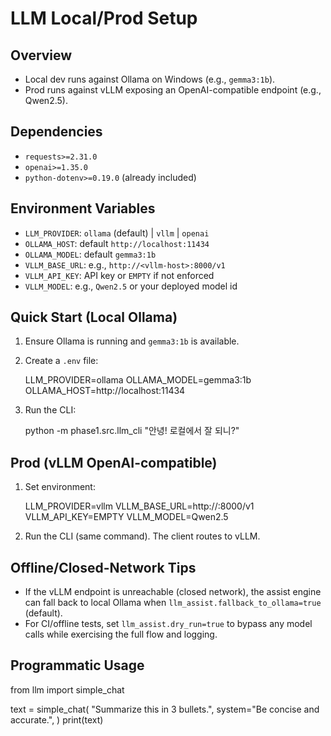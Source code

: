LLM Local/Prod Setup
====================

Overview
--------
- Local dev runs against Ollama on Windows (e.g., `gemma3:1b`).
- Prod runs against vLLM exposing an OpenAI-compatible endpoint (e.g., Qwen2.5).

Dependencies
------------
- `requests>=2.31.0`
- `openai>=1.35.0`
- `python-dotenv>=0.19.0` (already included)

Environment Variables
---------------------
- `LLM_PROVIDER`: `ollama` (default) | `vllm` | `openai`
- `OLLAMA_HOST`: default `http://localhost:11434`
- `OLLAMA_MODEL`: default `gemma3:1b`
- `VLLM_BASE_URL`: e.g., `http://<vllm-host>:8000/v1`
- `VLLM_API_KEY`: API key or `EMPTY` if not enforced
- `VLLM_MODEL`: e.g., `Qwen2.5` or your deployed model id

Quick Start (Local Ollama)
--------------------------
1. Ensure Ollama is running and `gemma3:1b` is available.
2. Create a `.env` file:

   LLM_PROVIDER=ollama
   OLLAMA_MODEL=gemma3:1b
   OLLAMA_HOST=http://localhost:11434

3. Run the CLI:

   python -m phase1.src.llm_cli "안녕! 로컬에서 잘 되니?"

Prod (vLLM OpenAI-compatible)
-----------------------------
1. Set environment:

   LLM_PROVIDER=vllm
   VLLM_BASE_URL=http://<vllm-host>:8000/v1
   VLLM_API_KEY=EMPTY
   VLLM_MODEL=Qwen2.5

2. Run the CLI (same command). The client routes to vLLM.

 Offline/Closed-Network Tips
 ---------------------------
- If the vLLM endpoint is unreachable (closed network), the assist engine can fall back to local Ollama when `llm_assist.fallback_to_ollama=true` (default).
- For CI/offline tests, set `llm_assist.dry_run=true` to bypass any model calls while exercising the full flow and logging.

Programmatic Usage
------------------
from llm import simple_chat

text = simple_chat(
    "Summarize this in 3 bullets.",
    system="Be concise and accurate.",
)
print(text)
